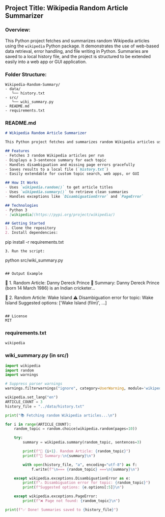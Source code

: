 ## Project Title: Wikipedia Random Article Summarizer

### Overview:
This Python project fetches and summarizes random Wikipedia articles using the `wikipedia` Python package. It demonstrates the use of web-based data retrieval, error handling, and file writing in Python. Summaries are saved to a local history file, and the project is structured to be extended easily into a web app or GUI application.

### Folder Structure:
```
Wikipedia-Random-Summary/
- data/
   └── history.txt
- src/
   └── wiki_summary.py
- README.md
- requirements.txt

```

### README.md
```markdown
# Wikipedia Random Article Summarizer

This Python project fetches and summarizes random Wikipedia articles using the `wikipedia` library. It displays a summary of 3 random topics each time it's run and saves the output in a local file for history tracking.

## Features
- Fetches 3 random Wikipedia articles per run
- Displays a 3-sentence summary for each topic
- Handles disambiguation and missing page errors gracefully
- Saves results to a local file (`history.txt`)
- Easily extendable for custom topic search, web apps, or GUI

## How It Works
- Uses `wikipedia.random()` to get article titles
- Uses `wikipedia.summary()` to retrieve clean summaries
- Handles exceptions like `DisambiguationError` and `PageError`

## Technologies
- Python 3
- [wikipedia](https://pypi.org/project/wikipedia/)

## Getting Started
1. Clone the repository
2. Install dependencies:
   ```
   pip install -r requirements.txt
   ```
3. Run the script:
   ```
   python src/wiki_summary.py
   ```

## Output Example
```
📘 1. Random Article: Danny Dereck Prince
📝 Summary:
Danny Dereck Prince (born 14 March 1986) is an Indian cricketer...

📘 2. Random Article: Wake Island
⚠️ Disambiguation error for topic: Wake Island
Suggested options: ['Wake Island (film)', ...]
```

## License
MIT
```

### requirements.txt
```
wikipedia
```

### wiki_summary.py (in src/)
```python
import wikipedia
import random
import warnings

# Suppress parser warnings
warnings.filterwarnings("ignore", category=UserWarning, module='wikipedia')

wikipedia.set_lang("en")
ARTICLE_COUNT = 3
history_file = "../data/history.txt"

print("📚 Fetching random Wikipedia articles...\n")

for i in range(ARTICLE_COUNT):
    random_topic = random.choice(wikipedia.random(pages=10))

    try:
        summary = wikipedia.summary(random_topic, sentences=3)

        print(f"📘 {i+1}. Random Article: {random_topic}")
        print(f"📝 Summary:\n{summary}\n")

        with open(history_file, "a", encoding="utf-8") as f:
            f.write(f"\n=== {random_topic} ===\n{summary}\n")

    except wikipedia.exceptions.DisambiguationError as e:
        print(f"⚠️ Disambiguation error for topic: {random_topic}")
        print(f"Suggested options: {e.options[:5]}\n")

    except wikipedia.exceptions.PageError:
        print(f"❌ Page not found: {random_topic}\n")

print(f"✅ Done! Summaries saved to {history_file}")
```
